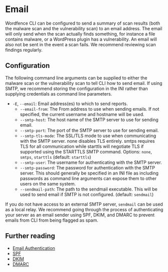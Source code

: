 # Email

Wordfence CLI can be configured to send a summary of scan results (both the malware scan and the vulnerability scan) to an email address. The email will only send when the scan actually finds something, for instance a file contains malware, or a WordPress plugin has a vulnerability. An email will also not be sent in the event a scan fails. We recommend reviewing scan findings regularly.

## Configuration

The following command line arguments can be supplied to either the malware scan or the vulnerability scan to tell CLI how to send email. If using SMTP, we recommend storing the configuration in the INI rather than supplying credentials as command line parameters.

- `-E`, `--email`: Email address(es) to which to send reports.
	* `--email-from`: The From address to use when sending emails. If not specified, the current username and hostname will be used.
	* `--smtp-host`: The host name of the SMTP server to use for sending email.
	* `--smtp-port`: The port of the SMTP server to use for sending email.
	* `--smtp-tls-mode`: The SSL/TLS mode to use when communicating with the SMTP server. none disables TLS entirely. smtps requires TLS for all communication while starttls will negotiate TLS if supported using the STARTTLS SMTP command. Options: `none`, `smtps`, `starttls` (default: `starttls`)
	* `--smtp-user`: The username for authenticating with the SMTP server.
	* `--smtp-password`: The password for authentication with the SMTP server. This should generally be specified in an INI file as including passwords as command line arguments can expose them to other users on the same system.
	* `--sendmail-path`: The path to the sendmail executable. This will be used to send email if SMTP is not configured. (default: `sendmail`)

If you do not have access to an external SMTP server, `sendmail` can be used as a local relay. We recommend going through the process of authenticating your server as an email sender using SPF, DKIM, and DMARC to prevent emails from CLI from being flagged as spam.

## Further reading

- [Email Authentication](https://en.wikipedia.org/wiki/Email_authentication)
- [SPF](https://en.wikipedia.org/wiki/Sender_Policy_Framework)
- [DKIM](https://en.wikipedia.org/wiki/DomainKeys_Identified_Mail)
- [DMARC](https://en.wikipedia.org/wiki/DMARC)
